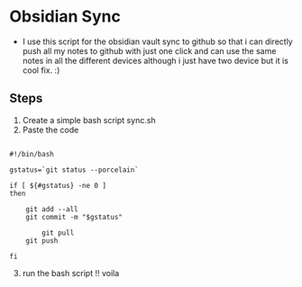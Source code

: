 # Obsidian Sync 
- I use this script for the obsidian vault sync to github so that i can directly push all my notes to github with just one click and can use the same notes in all the different devices although i just have two device but it is cool fix. :) 

## Steps
1. Create a simple bash script sync.sh
2. Paste the code 
```

#!/bin/bash

gstatus=`git status --porcelain`

if [ ${#gstatus} -ne 0 ]
then

    git add --all
    git commit -m "$gstatus"

        git pull
    git push

fi

```

3. run the bash script  !! voila 